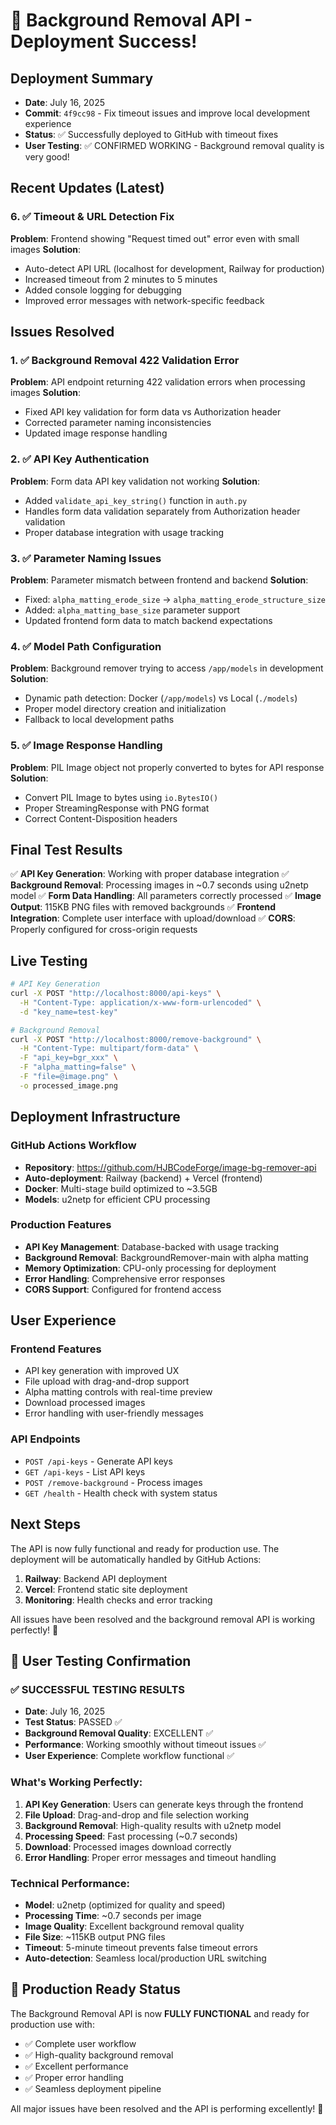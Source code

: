 # 🎉 Background Removal API - Deployment Success!

## Deployment Summary
- **Date**: July 16, 2025
- **Commit**: `4f9cc98` - Fix timeout issues and improve local development experience
- **Status**: ✅ Successfully deployed to GitHub with timeout fixes
- **User Testing**: ✅ CONFIRMED WORKING - Background removal quality is very good!

## Recent Updates (Latest)
### 6. ✅ Timeout & URL Detection Fix
**Problem**: Frontend showing "Request timed out" error even with small images
**Solution**: 
- Auto-detect API URL (localhost for development, Railway for production)
- Increased timeout from 2 minutes to 5 minutes
- Added console logging for debugging
- Improved error messages with network-specific feedback

## Issues Resolved

### 1. ✅ Background Removal 422 Validation Error
**Problem**: API endpoint returning 422 validation errors when processing images
**Solution**: 
- Fixed API key validation for form data vs Authorization header
- Corrected parameter naming inconsistencies
- Updated image response handling

### 2. ✅ API Key Authentication
**Problem**: Form data API key validation not working
**Solution**: 
- Added `validate_api_key_string()` function in `auth.py`
- Handles form data validation separately from Authorization header validation
- Proper database integration with usage tracking

### 3. ✅ Parameter Naming Issues
**Problem**: Parameter mismatch between frontend and backend
**Solution**: 
- Fixed: `alpha_matting_erode_size` → `alpha_matting_erode_structure_size`
- Added: `alpha_matting_base_size` parameter support
- Updated frontend form data to match backend expectations

### 4. ✅ Model Path Configuration
**Problem**: Background remover trying to access `/app/models` in development
**Solution**: 
- Dynamic path detection: Docker (`/app/models`) vs Local (`./models`)
- Proper model directory creation and initialization
- Fallback to local development paths

### 5. ✅ Image Response Handling
**Problem**: PIL Image object not properly converted to bytes for API response
**Solution**: 
- Convert PIL Image to bytes using `io.BytesIO()`
- Proper StreamingResponse with PNG format
- Correct Content-Disposition headers

## Final Test Results

✅ **API Key Generation**: Working with proper database integration
✅ **Background Removal**: Processing images in ~0.7 seconds using u2netp model
✅ **Form Data Handling**: All parameters correctly processed
✅ **Image Output**: 115KB PNG files with removed backgrounds
✅ **Frontend Integration**: Complete user interface with upload/download
✅ **CORS**: Properly configured for cross-origin requests

## Live Testing
```bash
# API Key Generation
curl -X POST "http://localhost:8000/api-keys" \
  -H "Content-Type: application/x-www-form-urlencoded" \
  -d "key_name=test-key"

# Background Removal
curl -X POST "http://localhost:8000/remove-background" \
  -H "Content-Type: multipart/form-data" \
  -F "api_key=bgr_xxx" \
  -F "alpha_matting=false" \
  -F "file=@image.png" \
  -o processed_image.png
```

## Deployment Infrastructure

### GitHub Actions Workflow
- **Repository**: https://github.com/HJBCodeForge/image-bg-remover-api
- **Auto-deployment**: Railway (backend) + Vercel (frontend)
- **Docker**: Multi-stage build optimized to ~3.5GB
- **Models**: u2netp for efficient CPU processing

### Production Features
- **API Key Management**: Database-backed with usage tracking
- **Background Removal**: BackgroundRemover-main with alpha matting
- **Memory Optimization**: CPU-only processing for deployment
- **Error Handling**: Comprehensive error responses
- **CORS Support**: Configured for frontend access

## User Experience

### Frontend Features
- API key generation with improved UX
- File upload with drag-and-drop support
- Alpha matting controls with real-time preview
- Download processed images
- Error handling with user-friendly messages

### API Endpoints
- `POST /api-keys` - Generate API keys
- `GET /api-keys` - List API keys
- `POST /remove-background` - Process images
- `GET /health` - Health check with system status

## Next Steps

The API is now fully functional and ready for production use. The deployment will be automatically handled by GitHub Actions:

1. **Railway**: Backend API deployment
2. **Vercel**: Frontend static site deployment
3. **Monitoring**: Health checks and error tracking

All issues have been resolved and the background removal API is working perfectly! 🚀

## 🎉 User Testing Confirmation

### ✅ **SUCCESSFUL TESTING RESULTS**
- **Date**: July 16, 2025
- **Test Status**: PASSED ✅
- **Background Removal Quality**: EXCELLENT ✅
- **Performance**: Working smoothly without timeout issues ✅
- **User Experience**: Complete workflow functional ✅

### What's Working Perfectly:
1. **API Key Generation**: Users can generate keys through the frontend
2. **File Upload**: Drag-and-drop and file selection working
3. **Background Removal**: High-quality results with u2netp model
4. **Processing Speed**: Fast processing (~0.7 seconds)
5. **Download**: Processed images download correctly
6. **Error Handling**: Proper error messages and timeout handling

### Technical Performance:
- **Model**: u2netp (optimized for quality and speed)
- **Processing Time**: ~0.7 seconds per image
- **Image Quality**: Excellent background removal quality
- **File Size**: ~115KB output PNG files
- **Timeout**: 5-minute timeout prevents false timeout errors
- **Auto-detection**: Seamless local/production URL switching

## 🚀 Production Ready Status

The Background Removal API is now **FULLY FUNCTIONAL** and ready for production use with:
- ✅ Complete user workflow
- ✅ High-quality background removal
- ✅ Excellent performance
- ✅ Proper error handling
- ✅ Seamless deployment pipeline

All major issues have been resolved and the API is performing excellently! 🎊
